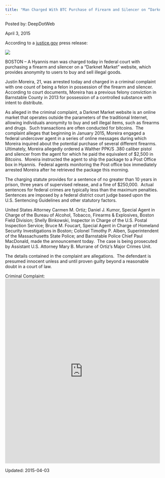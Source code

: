 ```yaml
---
title: "Man Charged With BTC Purchase of Firearm and Silencer on “Darknet”"
---
```


Posted by: DeepDotWeb 

<span>April 3, 2015</span>



<p>According to a <a href="http://www.justice.gov/usao-ma/pr/hyannis-man-charged-bitcoin-purchase-firearm-and-silencer-darknet">justice.gov</a> press release:</p>

<img src="https://info-gir.github.io/deepdotweb/imgs/2015/04/AR-2080303391.jpg">

<p>BOSTON – A Hyannis man was charged today in federal court with purchasing a firearm and silencer on a “Darknet Market” website, which provides anonymity to users to buy and sell illegal goods.</p>
<p>Justin Moreira, 21, was arrested today and charged in a criminal complaint with one count of being a felon in possession of the firearm and silencer.  According to court documents, Moreira has a previous felony conviction in Barnstable County in 2013 for possession of a controlled substance with intent to distribute.</p>
<p>As alleged in the criminal complaint, a Darknet Market website is an online market that operates outside the parameters of the traditional Internet, allowing individuals anonymity to buy and sell illegal items, such as firearms and drugs.  Such transactions are often conducted for bitcoins.  The complaint alleges that beginning in January 2015, Moreira engaged a federal undercover agent in a series of online messages during which Moreira inquired about the potential purchase of several different firearms.  Ultimately, Moreira allegedly ordered a Walther PPK/S .380 caliber pistol and silencer from the agent for which he paid the equivalent of $2,500 in Bitcoins.  Moreira instructed the agent to ship the package to a Post Office box in Hyannis.  Federal agents monitoring the Post office box immediately arrested Moreira after he retrieved the package this morning.</p>
<p>The charging statute provides for a sentence of no greater than 10 years in prison, three years of supervised release, and a fine of $250,000.  Actual sentences for federal crimes are typically less than the maximum penalties.  Sentences are imposed by a federal district court judge based upon the U.S. Sentencing Guidelines and other statutory factors.</p>
<p>United States Attorney Carmen M. Ortiz; Daniel J. Kumor, Special Agent in Charge of the Bureau of Alcohol, Tobacco, Firearms &amp; Explosives, Boston Field Division; Shelly Binkowski, Inspector in Charge of the U.S. Postal Inspection Service; Bruce M. Foucart, Special Agent in Charge of Homeland Security Investigations in Boston; Colonel Timothy P. Alben, Superintendent of the Massachusetts State Police; and Barnstable Police Chief Paul MacDonald, made the announcement today.  The case is being prosecuted by Assistant U.S. Attorney Mary B. Murrane of Ortiz’s Major Crimes Unit.</p>
<p>The details contained in the complaint are allegations.  The defendant is presumed innocent unless and until proven guilty beyond a reasonable doubt in a court of law.</p>
<p>Criminal Complaint:<br />
<iframe width="100%" height="600" class="scribd_iframe_embed" src="https://www.scribd.com/embeds/261033274/content?start_page=1&amp;view_mode=scroll&amp;show_recommendations=true" data-auto-height="false" data-aspect-ratio="undefined" scrolling="no" id="doc_31519" frameborder="0"></iframe></p>

Updated: 2015-04-03

